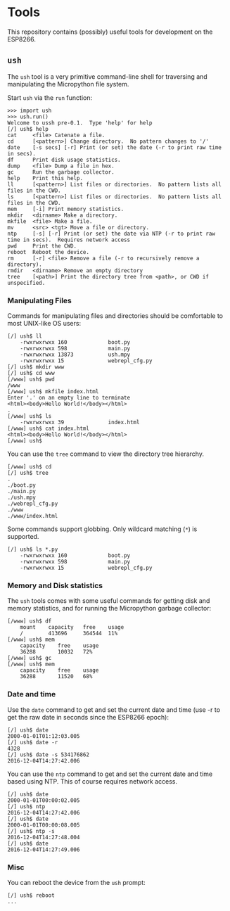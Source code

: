 # Tools

This repository contains (possibly) useful tools for development on the ESP8266.

## `ush`

The `ush` tool is a very primitive command-line shell for traversing and manipulating the Micropython file system.

Start `ush` via the `run` function:

    >>> import ush
    >>> ush.run()
    Welcome to ussh pre-0.1.  Type 'help' for help
    [/] ush$ help
    cat     <file> Catenate a file.
    cd      [<pattern>] Change directory.  No pattern changes to '/'
    date    [-s secs] [-r] Print (or set) the date (-r to print raw time in secs).
    df      Print disk usage statistics.
    dump    <file> Dump a file in hex.
    gc      Run the garbage collector.
    help    Print this help.
    ll      [<pattern>] List files or directories.  No pattern lists all files in the CWD.
    ls      [<pattern>] List files or directories.  No pattern lists all files in the CWD.
    mem     [-i] Print memory statistics.
    mkdir   <dirname> Make a directory.
    mkfile  <file> Make a file.
    mv      <src> <tgt> Move a file or directory.
    ntp     [-s] [-r] Print (or set) the date via NTP (-r to print raw time in secs).  Requires network access
    pwd     Print the CWD.
    reboot  Reboot the device.
    rm      [-r] <file> Remove a file (-r to recursively remove a directory).
    rmdir   <dirname> Remove an empty directory
    tree    [<path>] Print the directory tree from <path>, or CWD if unspecified.


### Manipulating Files

Commands for manipulating files and directories should be comfortable to most UNIX-like OS users:

    [/] ush$ ll
        -rwxrwxrwxx 160             boot.py
        -rwxrwxrwxx 598             main.py
        -rwxrwxrwxx 13873           ush.mpy
        -rwxrwxrwxx 15              webrepl_cfg.py
    [/] ush$ mkdir www
    [/] ush$ cd www
    [/www] ush$ pwd
    /www
    [/www] ush$ mkfile index.html
    Enter '.' on an empty line to terminate
    <html><body>Hello World!</body></html>
    .
    [/www] ush$ ls
        -rwxrwxrwxx 39              index.html
    [/www] ush$ cat index.html
    <html><body>Hello World!</body></html>
    [/www] ush$ 

You can use the `tree` command to view the directory tree hierarchy.

    [/www] ush$ cd
    [/] ush$ tree
    .
    ./boot.py
    ./main.py
    ./ush.mpy
    ./webrepl_cfg.py
    ./www
    ./www/index.html

Some commands support globbing.  Only wildcard matching (`*`) is supported.

    [/] ush$ ls *.py
        -rwxrwxrwxx 160             boot.py
        -rwxrwxrwxx 598             main.py
        -rwxrwxrwxx 15              webrepl_cfg.py


### Memory and Disk statistics

The `ush` tools comes with some useful commands for getting disk and memory statistics, and for running the Micropython garbage collector:

    [/www] ush$ df
        mount    capacity   free    usage
        /        413696     364544  11%
    [/www] ush$ mem
        capacity    free    usage
        36288       10032   72%
    [/www] ush$ gc
    [/www] ush$ mem
        capacity    free    usage
        36288       11520   68%


### Date and time

Use the `date` command to get and set the current date and time (use -r to get the raw date in seconds since the ESP8266 epoch):

    [/] ush$ date
    2000-01-01T01:12:03.005
    [/] ush$ date -r
    4328
    [/] ush$ date -s 534176862
    2016-12-04T14:27:42.006

You can use the `ntp` command to get and set the current date and time based using NTP.  This of course requires network access.

    [/] ush$ date
    2000-01-01T00:00:02.005
    [/] ush$ ntp
    2016-12-04T14:27:42.006
    [/] ush$ date
    2000-01-01T00:00:08.005
    [/] ush$ ntp -s
    2016-12-04T14:27:48.004
    [/] ush$ date
    2016-12-04T14:27:49.006


### Misc

You can reboot the device from the `ush` prompt:

    [/] ush$ reboot
    ...
